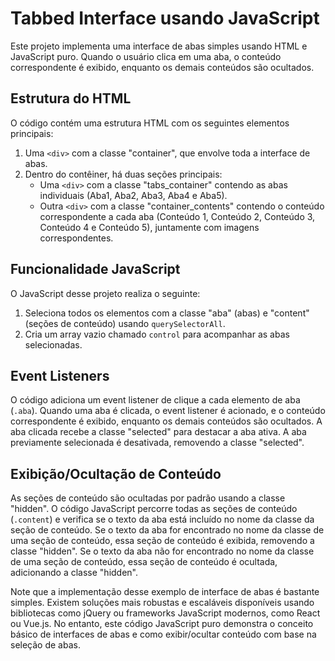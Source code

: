 # Tabbed Interface usando JavaScript

Este projeto implementa uma interface de abas simples usando HTML e JavaScript puro. Quando o usuário clica em uma aba, o conteúdo correspondente é exibido, enquanto os demais conteúdos são ocultados.

## Estrutura do HTML

O código contém uma estrutura HTML com os seguintes elementos principais:

1. Uma `<div>` com a classe "container", que envolve toda a interface de abas.
2. Dentro do contêiner, há duas seções principais:
   - Uma `<div>` com a classe "tabs_container" contendo as abas individuais (Aba1, Aba2, Aba3, Aba4 e Aba5).
   - Outra `<div>` com a classe "container_contents" contendo o conteúdo correspondente a cada aba (Conteúdo 1, Conteúdo 2, Conteúdo 3, Conteúdo 4 e Conteúdo 5), juntamente com imagens correspondentes.

## Funcionalidade JavaScript

O JavaScript desse projeto realiza o seguinte:

1. Seleciona todos os elementos com a classe "aba" (abas) e "content" (seções de conteúdo) usando `querySelectorAll`.
2. Cria um array vazio chamado `control` para acompanhar as abas selecionadas.

## Event Listeners

O código adiciona um event listener de clique a cada elemento de aba (`.aba`).
Quando uma aba é clicada, o event listener é acionado, e o conteúdo correspondente é exibido, enquanto os demais conteúdos são ocultados.
A aba clicada recebe a classe "selected" para destacar a aba ativa.
A aba previamente selecionada é desativada, removendo a classe "selected".

## Exibição/Ocultação de Conteúdo

As seções de conteúdo são ocultadas por padrão usando a classe "hidden".
O código JavaScript percorre todas as seções de conteúdo (`.content`) e verifica se o texto da aba está incluído no nome da classe da seção de conteúdo.
Se o texto da aba for encontrado no nome da classe de uma seção de conteúdo, essa seção de conteúdo é exibida, removendo a classe "hidden".
Se o texto da aba não for encontrado no nome da classe de uma seção de conteúdo, essa seção de conteúdo é ocultada, adicionando a classe "hidden".

Note que a implementação desse exemplo de interface de abas é bastante simples. Existem soluções mais robustas e escaláveis disponíveis usando bibliotecas como jQuery ou frameworks JavaScript modernos, como React ou Vue.js. No entanto, este código JavaScript puro demonstra o conceito básico de interfaces de abas e como exibir/ocultar conteúdo com base na seleção de abas.
